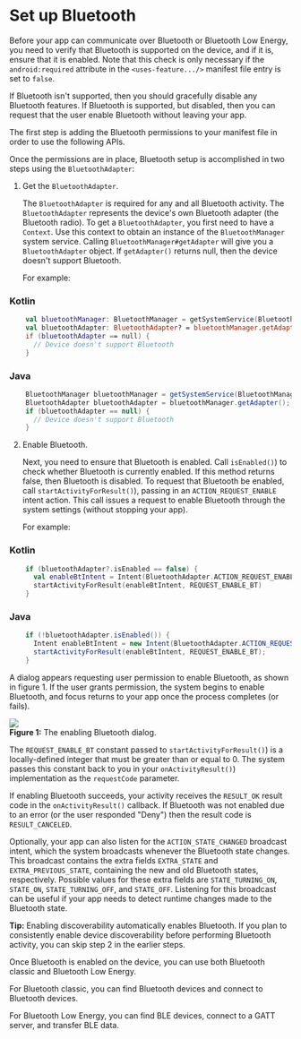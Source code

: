 # Set up Bluetooth

Before your app can communicate over Bluetooth or Bluetooth Low Energy, you need to verify that Bluetooth is supported on the device, and if it is, ensure that it is enabled. Note that this check is only necessary if the `android:required` attribute in the `<uses-feature.../>` manifest file entry is set to `false`.

If Bluetooth isn't supported, then you should gracefully disable any Bluetooth features. If Bluetooth is supported, but disabled, then you can request that the user enable Bluetooth without leaving your app.

The first step is adding the Bluetooth permissions to your manifest file in order to use the following APIs.

Once the permissions are in place, Bluetooth setup is accomplished in two steps using the `BluetoothAdapter`:

1.  Get the `BluetoothAdapter`.
    
    The `BluetoothAdapter` is required for any and all Bluetooth activity. The `BluetoothAdapter` represents the device's own Bluetooth adapter (the Bluetooth radio). To get a `BluetoothAdapter`, you first need to have a `Context`. Use this context to obtain an instance of the `BluetoothManager` system service. Calling `BluetoothManager#getAdapter` will give you a `BluetoothAdapter` object. If `getAdapter()` returns null, then the device doesn't support Bluetooth.
    
    For example:
    
### Kotlin

```kotlin
    val bluetoothManager: BluetoothManager = getSystemService(BluetoothManager::class.java)
    val bluetoothAdapter: BluetoothAdapter? = bluetoothManager.getAdapter()
    if (bluetoothAdapter == null) {
      // Device doesn't support Bluetooth
    }
```
### Java

```java    
    BluetoothManager bluetoothManager = getSystemService(BluetoothManager.class);
    BluetoothAdapter bluetoothAdapter = bluetoothManager.getAdapter();
    if (bluetoothAdapter == null) {
      // Device doesn't support Bluetooth
    }
```
    
2.  Enable Bluetooth.
    
    Next, you need to ensure that Bluetooth is enabled. Call `isEnabled()`) to check whether Bluetooth is currently enabled. If this method returns false, then Bluetooth is disabled. To request that Bluetooth be enabled, call `startActivityForResult()`), passing in an `ACTION_REQUEST_ENABLE` intent action. This call issues a request to enable Bluetooth through the system settings (without stopping your app).
    
    For example:
    
### Kotlin

```kotlin    
    if (bluetoothAdapter?.isEnabled == false) {
      val enableBtIntent = Intent(BluetoothAdapter.ACTION_REQUEST_ENABLE)
      startActivityForResult(enableBtIntent, REQUEST_ENABLE_BT)
    }
```

### Java

```java    
    if (!bluetoothAdapter.isEnabled()) {
      Intent enableBtIntent = new Intent(BluetoothAdapter.ACTION_REQUEST_ENABLE);
      startActivityForResult(enableBtIntent, REQUEST_ENABLE_BT);
    }
```

A dialog appears requesting user permission to enable Bluetooth, as shown in figure 1. If the user grants permission, the system begins to enable Bluetooth, and focus returns to your app once the process completes (or fails).

![](https://developer.android.com/static/images/guide/topics/connectivity/bluetooth/enable-bluetooth.png)  
**Figure 1:** The enabling Bluetooth dialog.

The `REQUEST_ENABLE_BT` constant passed to `startActivityForResult()`) is a locally-defined integer that must be greater than or equal to 0. The system passes this constant back to you in your `onActivityResult()`) implementation as the `requestCode` parameter.

If enabling Bluetooth succeeds, your activity receives the `RESULT_OK` result code in the `onActivityResult()` callback. If Bluetooth was not enabled due to an error (or the user responded "Deny") then the result code is `RESULT_CANCELED`.

Optionally, your app can also listen for the `ACTION_STATE_CHANGED` broadcast intent, which the system broadcasts whenever the Bluetooth state changes. This broadcast contains the extra fields `EXTRA_STATE` and `EXTRA_PREVIOUS_STATE`, containing the new and old Bluetooth states, respectively. Possible values for these extra fields are `STATE_TURNING_ON`, `STATE_ON`, `STATE_TURNING_OFF`, and `STATE_OFF`. Listening for this broadcast can be useful if your app needs to detect runtime changes made to the Bluetooth state.

**Tip:** Enabling discoverability automatically enables Bluetooth. If you plan to consistently enable device discoverability before performing Bluetooth activity, you can skip step 2 in the earlier steps.

Once Bluetooth is enabled on the device, you can use both Bluetooth classic and Bluetooth Low Energy.

For Bluetooth classic, you can find Bluetooth devices and connect to Bluetooth devices.

For Bluetooth Low Energy, you can find BLE devices, connect to a GATT server, and transfer BLE data.